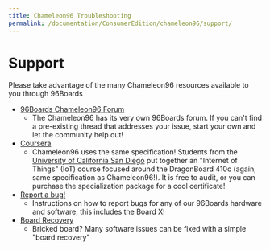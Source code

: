 ```yaml
---
title: Chameleon96 Troubleshooting
permalink: /documentation/ConsumerEdition/chameleon96/support/
---
```

# Support

Please take advantage of the many Chameleon96 resources available to you through 96Boards

- [96Boards Chameleon96 Forum]()
   - The Chameleon96 has its very own 96Boards forum. If you can't find a pre-existing thread that addresses your issue, start your own and let the community help out!
- [Coursera](https://www.coursera.org/specializations/internet-of-things)
   - Chameleon96 uses the same specification! Students from the [University of California San Diego](https://ucsd.edu/) put together an "Internet of Things" (IoT) course focused around the DragonBoard 410c (again, same specification as Chameleon96!). It is free to audit, or you can purchase the specialization package for a cool certificate!
- [Report a bug!](../../../Report_a_bug.md)
   - Instructions on how to report bugs for any of our 96Boards hardware and software, this includes the Board X!
- [Board Recovery](../installation/board-recovery.md)
   - Bricked board? Many software issues can be fixed with a simple "board recovery"
